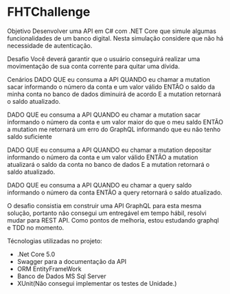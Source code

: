 # FHTChallenge

Objetivo
Desenvolver uma API em C# com .NET Core que simule algumas funcionalidades de um banco digital. Nesta simulação considere que não há necessidade de autenticação.

Desafio
Você deverá garantir que o usuário conseguirá realizar uma movimentação de sua conta corrente para quitar uma dívida.

Cenários
DADO QUE eu consuma a API
QUANDO eu chamar a mutation sacar informando o número da conta e um valor válido
ENTÃO o saldo da minha conta no banco de dados diminuirá de acordo
E a mutation retornará o saldo atualizado.

DADO QUE eu consuma a API
QUANDO eu chamar a mutation sacar informando o número da conta e um valor maior do que o meu saldo
ENTÃO a mutation me retornará um erro do GraphQL informando que eu não tenho saldo suficiente

DADO QUE eu consuma a API
QUANDO eu chamar a mutation depositar informando o número da conta e um valor válido
ENTÃO a mutation atualizará o saldo da conta no banco de dados
E a mutation retornará o saldo atualizado.

DADO QUE eu consuma a API
QUANDO eu chamar a query saldo informando o número da conta
ENTÃO a query retornará o saldo atualizado.

O desafio consistia em construir uma API GraphQL para esta mesma solução, portanto não consegui um entregável em tempo hábil, resolvi mudar para REST API.
Como pontos de melhoria, estou estudando graphql e TDD no momento.

Técnologias utilizadas no projeto:
- .Net Core 5.0
- Swagger para a documentação da API
- ORM EntityFrameWork
- Banco de Dados MS Sql Server
- XUnit(Não consegui implementar os testes de Unidade.)

